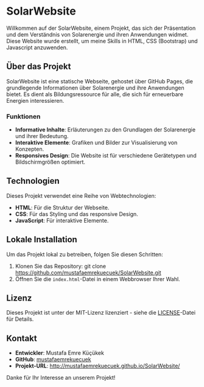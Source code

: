 # SolarWebsite

Willkommen auf der SolarWebsite, einem Projekt, das sich der Präsentation und dem Verständnis von Solarenergie und ihren Anwendungen widmet. Diese Website wurde erstellt, um meine Skills in HTML, CSS (Bootstrap) und Javascript anzuwenden.
## Über das Projekt

SolarWebsite ist eine statische Webseite, gehostet über GitHub Pages, die grundlegende Informationen über Solarenergie und ihre Anwendungen bietet. Es dient als Bildungsressource für alle, die sich für erneuerbare Energien interessieren.

### Funktionen

- **Informative Inhalte**: Erläuterungen zu den Grundlagen der Solarenergie und ihrer Bedeutung.
- **Interaktive Elemente**: Grafiken und Bilder zur Visualisierung von Konzepten.
- **Responsives Design**: Die Website ist für verschiedene Gerätetypen und Bildschirmgrößen optimiert.

## Technologien

Dieses Projekt verwendet eine Reihe von Webtechnologien:

- **HTML**: Für die Struktur der Webseite.
- **CSS**: Für das Styling und das responsive Design.
- **JavaScript**: Für interaktive Elemente.

## Lokale Installation

Um das Projekt lokal zu betreiben, folgen Sie diesen Schritten:

1. Klonen Sie das Repository: git clone https://github.com/mustafaemrekuecuek/SolarWebsite.git
2. Öffnen Sie die `index.html`-Datei in einem Webbrowser Ihrer Wahl.


## Lizenz

Dieses Projekt ist unter der MIT-Lizenz lizenziert - siehe die [LICENSE](LICENSE.md)-Datei für Details.

## Kontakt

- **Entwickler**: Mustafa Emre Küçükek
- **GitHub**: [mustafaemrekuecuek](https://github.com/mustafaemrekuecuek)
- **Projekt-URL**: http://mustafaemrekuecuek.github.io/SolarWebsite/

Danke für Ihr Interesse an unserem Projekt!
